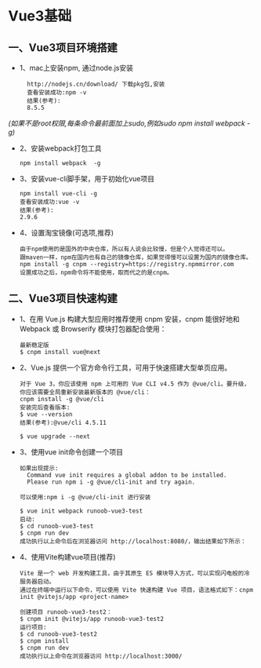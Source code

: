 # Vue3基础

## 一、Vue3项目环境搭建
* 1、mac上安装npm, 通过node.js安装
  ```
    http://nodejs.cn/download/ 下载pkg包,安装
    查看安装成功:npm -v
    结果(参考):
    8.5.5
  ```

*(如果不是root权限,每条命令最前面加上sudo,例如sudo npm install webpack -g)*
* 2、安装webpack打包工具
  ```
  npm install webpack  -g
  ```
  
* 3、安装vue-cli脚手架，用于初始化vue项目
  ```
  npm install vue-cli -g
  查看安装成功:vue -v
  结果(参考):
  2.9.6
  ```

* 4、设置淘宝镜像(可选项,推荐)
  ```
  由于npm使用的是国外的中央仓库，所以有人说会比较慢，但是个人觉得还可以。
  跟maven一样，npm在国内也有自己的镜像仓库，如果觉得慢可以设置为国内的镜像仓库。
  npm install -g cnpm --registry=https://registry.npmmirror.com
  设置成功之后，npm命令将不能使用，取而代之的是cnpm。
  ```

## 二、Vue3项目快速构建
* 1、在用 Vue.js 构建大型应用时推荐使用 cnpm 安装，cnpm 能很好地和 Webpack 或 Browserify 模块打包器配合使用：
  ```
  最新稳定版
  $ cnpm install vue@next
  ```

* 2、Vue.js 提供一个官方命令行工具，可用于快速搭建大型单页应用。
  ```
  对于 Vue 3，你应该使用 npm 上可用的 Vue CLI v4.5 作为 @vue/cli。要升级，你应该需要全局重新安装最新版本的 @vue/cli：
  cnpm install -g @vue/cli
  安装完后查看版本:
  $ vue --version
  结果(参考):@vue/cli 4.5.11
  
  $ vue upgrade --next
  ```

* 3、使用vue init命令创建一个项目
  ```
  如果出现提示:
    Command vue init requires a global addon to be installed.
    Please run npm i -g @vue/cli-init and try again.
    
  可以使用:npm i -g @vue/cli-init 进行安装
  ```
  ```
  $ vue init webpack runoob-vue3-test
  启动:
  $ cd runoob-vue3-test
  $ cnpm run dev
  成功执行以上命令后在浏览器访问 http://localhost:8080/，输出结果如下所示：
  ```

* 4、使用Vite构建vue项目(推荐)
  ```
  Vite 是一个 web 开发构建工具，由于其原生 ES 模块导入方式，可以实现闪电般的冷服务器启动。
  通过在终端中运行以下命令，可以使用 Vite 快速构建 Vue 项目，语法格式如下：cnpm init @vitejs/app <project-name>
  
  创建项目 runoob-vue3-test2：
  $ cnpm init @vitejs/app runoob-vue3-test2
  运行项目:
  $ cd runoob-vue3-test2
  $ cnpm install
  $ cnpm run dev
  成功执行以上命令在浏览器访问 http://localhost:3000/
  ```
